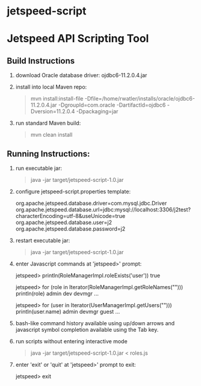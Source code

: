 jetspeed-script
===============

Jetspeed API Scripting Tool
============================

Build Instructions
------------------
1. download Oracle database driver: ojdbc6-11.2.0.4.jar

2. install into local Maven repo:


    > mvn install:install-file -Dfile=/home/rwatler/installs/oracle/ojdbc6-11.2.0.4.jar -DgroupId=com.oracle -DartifactId=ojdbc6 -Dversion=11.2.0.4 -Dpackaging=jar


3. run standard Maven build:


    > mvn clean install


Running Instructions:
---------------------

1. run executable jar:


    > java -jar target/jetspeed-script-1.0.jar


2. configure jetspeed-script.properties template:


    org.apache.jetspeed.database.driver=com.mysql.jdbc.Driver
    org.apache.jetspeed.database.url=jdbc:mysql://localhost:3306/j2test?characterEncoding=utf-8&amp;useUnicode=true
    org.apache.jetspeed.database.user=j2
    org.apache.jetspeed.database.password=j2


3. restart executable jar:


    > java -jar target/jetspeed-script-1.0.jar


4. enter Javascript commands at 'jetspeed>' prompt:


    jetspeed> println(RoleManagerImpl.roleExists('user'))
    true


    jetspeed> for (role in Iterator(RoleManagerImpl.getRoleNames(""))) println(role)
    admin
    dev
    devmgr
    ...

    jetspeed> for (user in Iterator(UserManagerImpl.getUsers(""))) println(user.name)
    admin
    devmgr
    guest
    ...


5. bash-like command history available using up/down arrows and javascript symbol completion available using the Tab key.


6. run scripts without entering interactive mode 


    > java -jar target/jetspeed-script-1.0.jar < roles.js


7. enter 'exit' or 'quit' at 'jetspeed>' prompt to exit:


    jetspeed> exit
